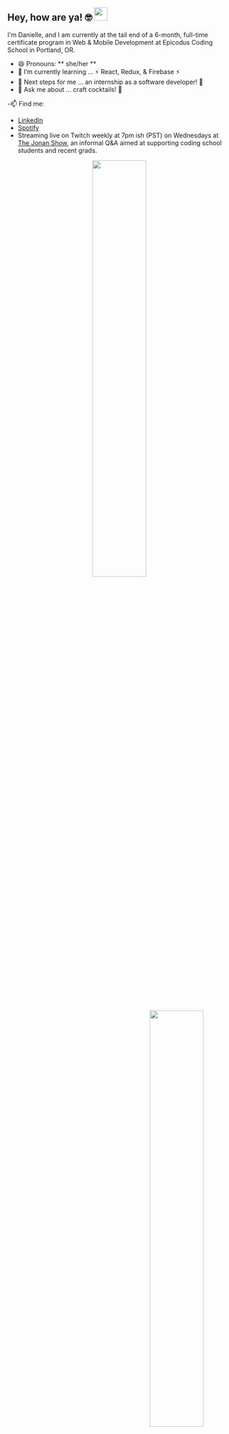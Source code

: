  <div>  
  <h2>Hey, how are ya! 🤓 <img src="https://raw.githubusercontent.com/MartinHeinz/MartinHeinz/master/wave.gif" width="30px"></h2>
  <p>
  </p>
</div>

I'm Danielle, and I am currently at the tail end of a 6-month, full-time certificate program in Web & Mobile Development at Epicodus Coding School in Portland, OR.

- 😄 Pronouns: ** she/her **
- 🌱 I’m currently learning ... ⚡ React, Redux, & Firebase ⚡ 
- 👣 Next steps for me ... an internship as a software developer! 🦾
- 💬 Ask me about ... craft cocktails! 🍹 

-📫 Find me: 
- <a href =https://www.linkedin.com/in/danielle-thompson74/>LinkedIn</a>
- <a href=https://open.spotify.com/user/1264447945/>Spotify</a>
- Streaming live on Twitch weekly at 7pm ish (PST) on Wednesdays at <a href=https://www.twitch.tv/thejonanshow/>The Jonan Show</a>, an informal Q&A aimed at supporting coding school students and recent grads.


<div align="center">
 
 <img style="display:inline-block" src="https://github-readme-stats.vercel.app/api/?username=dani-t-codes&show_icons=true&theme=algolia&hide_border=true" width="49%"/>
 <br/>
 <img style="display:inline-block; float:right" src="https://github-readme-stats.vercel.app/api/top-langs/?username=dani-t-codes&show_icons=true&theme=algolia&layout=compact&hide_border=true&hide=smalltalk" width="49%"/>
 
</div>
